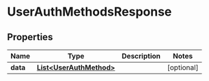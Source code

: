 

# UserAuthMethodsResponse


## Properties

| Name | Type | Description | Notes |
|------------ | ------------- | ------------- | -------------|
|**data** | [**List&lt;UserAuthMethod&gt;**](UserAuthMethod.md) |  |  [optional] |



